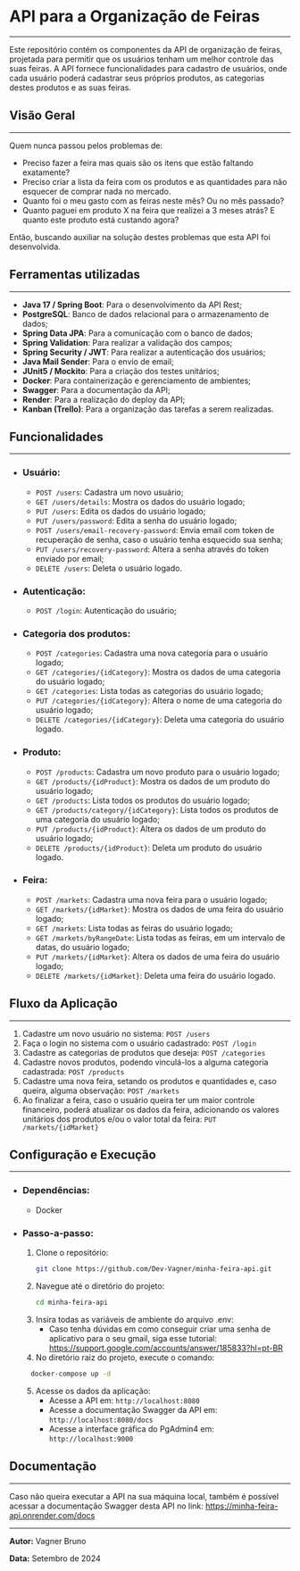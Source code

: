 # API para a Organização de Feiras

---
Este repositório contém os componentes da API de organização de feiras, projetada para permitir que os usuários tenham um melhor controle das suas 
feiras. A API fornece funcionalidades para cadastro de usuários, onde cada usuário poderá cadastrar seus próprios produtos, as categorias destes 
produtos e as suas feiras.

## Visão Geral

---
Quem nunca passou pelos problemas de: 
- Preciso fazer a feira mas quais são os itens que estão faltando exatamente?
- Preciso criar a lista da feira com os produtos e as quantidades para não esquecer de comprar nada no mercado.
- Quanto foi o meu gasto com as feiras neste mês? Ou no mês passado?
- Quanto paguei em produto X na feira que realizei a 3 meses atrás? E quanto este produto está custando agora?

Então, buscando auxiliar na solução destes problemas que esta API foi desenvolvida.

## Ferramentas utilizadas

---
- **Java 17 / Spring Boot**: Para o desenvolvimento da API Rest;
- **PostgreSQL**: Banco de dados relacional para o armazenamento de dados;
- **Spring Data JPA**: Para a comunicação com o banco de dados;
- **Spring Validation**: Para realizar a validação dos campos;
- **Spring Security / JWT**: Para realizar a autenticação dos usuários;
- **Java Mail Sender**: Para o envio de email;
- **JUnit5 / Mockito**: Para a criação dos testes unitários;
- **Docker**: Para containerização e gerenciamento de ambientes;
- **Swagger**: Para a documentação da API;
- **Render**: Para a realização do deploy da API;
- **Kanban (Trello)**: Para a organização das tarefas a serem realizadas.

## Funcionalidades

---

- ### Usuário:
  - `POST /users`: Cadastra um novo usuário;
  - `GET /users/details`: Mostra os dados do usuário logado;
  - `PUT /users`: Edita os dados do usuário logado;
  - `PUT /users/password`: Edita a senha do usuário logado;
  - `POST /users/email-recovery-password`: Envia email com token de recuperação de senha, caso o usuário tenha esquecido sua senha;
  - `PUT /users/recovery-password`: Altera a senha através do token enviado por email;
  - `DELETE /users`: Deleta o usuário logado.

- ### Autenticação:
  - `POST /login`: Autenticação do usuário;
  
- ### Categoria dos produtos:
  - `POST /categories`: Cadastra uma nova categoria para o usuário logado;
  - `GET /categories/{idCategory}`: Mostra os dados de uma categoria do usuário logado;
  - `GET /categories`: Lista todas as categorias do usuário logado;
  - `PUT /categories/{idCategory}`: Altera o nome de uma categoria do usuário logado;
  - `DELETE /categories/{idCategory}`: Deleta uma categoria do usuário logado.

- ### Produto:
  - `POST /products`: Cadastra um novo produto para o usuário logado;
  - `GET /products/{idProduct}`: Mostra os dados de um produto do usuário logado;
  - `GET /products`: Lista todos os produtos do usuário logado;
  - `GET /products/category/{idCategory}`: Lista todos os produtos de uma categoria do usuário logado;
  - `PUT /products/{idProduct}`: Altera os dados de um produto do usuário logado;
  - `DELETE /products/{idProduct}`: Deleta um produto do usuário logado.

- ### Feira:
  - `POST /markets`: Cadastra uma nova feira para o usuário logado;
  - `GET /markets/{idMarket}`: Mostra os dados de uma feira do usuário logado;
  - `GET /markets`: Lista todas as feiras do usuário logado;
  - `GET /markets/byRangeDate`: Lista todas as feiras, em um intervalo de datas, do usuário logado;
  - `PUT /markets/{idMarket}`: Altera os dados de uma feira do usuário logado;
  - `DELETE /markets/{idMarket}`: Deleta uma feira do usuário logado.

## Fluxo da Aplicação

---
1. Cadastre um novo usuário no sistema: `POST /users`
2. Faça o login no sistema com o usuário cadastrado: `POST /login`
3. Cadastre as categorias de produtos que deseja: `POST /categories`
4. Cadastre novos produtos, podendo vinculá-los a alguma categoria cadastrada: `POST /products`
5. Cadastre uma nova feira, setando os produtos e quantidades e, caso queira, alguma observação: `POST /markets` 
6. Ao finalizar a feira, caso o usuário queira ter um maior controle financeiro, poderá atualizar os dados da feira, adicionando os valores unitários
dos produtos e/ou o valor total da feira: `PUT /markets/{idMarket}`

## Configuração e Execução

---
  - ### Dependências:
    - Docker
    
- ### Passo-a-passo:
  1. Clone o repositório:
      ```bash
      git clone https://github.com/Dev-Vagner/minha-feira-api.git
      ```
  2. Navegue até o diretório do projeto:
      ```bash
      cd minha-feira-api
      ```
  3. Insira todas as variáveis de ambiente do arquivo .env:
     - Caso tenha dúvidas em como conseguir criar uma senha de aplicativo para o seu gmail, siga esse tutorial: https://support.google.com/accounts/answer/185833?hl=pt-BR
  4. No diretório raiz do projeto, execute o comando:
    ```bash
      docker-compose up -d
    ```
  5. Acesse os dados da aplicação:
     - Acesse a API em: `http://localhost:8080`
     - Acesse a documentação Swagger da API em: `http://localhost:8080/docs`
     - Acesse a interface gráfica do PgAdmin4 em: `http://localhost:9000`

## Documentação

---
Caso não queira executar a API na sua máquina local, também é possível acessar a documentação Swagger desta API no link: https://minha-feira-api.onrender.com/docs

---

**Autor:** Vagner Bruno

**Data:** Setembro de 2024